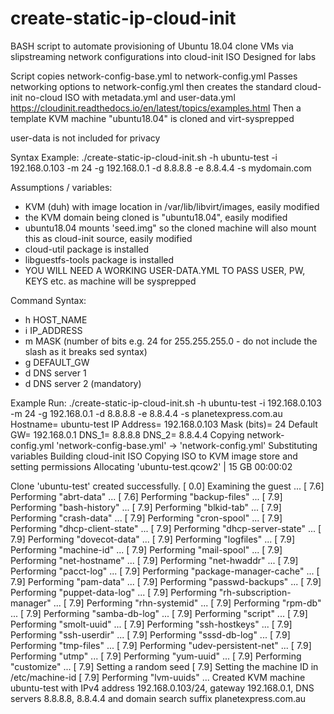 # create-static-ip-cloud-init
BASH script to automate provisioning of Ubuntu 18.04 clone VMs via slipstreaming network configurations into cloud-init ISO
Designed for labs

Script copies network-config-base.yml to network-config.yml
Passes networking options to network-config.yml then creates the standard cloud-init no-cloud ISO with metadata.yml and user-data.yml
https://cloudinit.readthedocs.io/en/latest/topics/examples.html
Then a template KVM machine "ubuntu18.04" is cloned and virt-sysprepped

user-data is not included for privacy

Syntax Example: 
 ./create-static-ip-cloud-init.sh -h ubuntu-test -i 192.168.0.103 -m 24 -g 192.168.0.1 -d 8.8.8.8 -e 8.8.4.4 -s mydomain.com

Assumptions / variables:
- KVM (duh) with image location in /var/lib/libvirt/images, easily modified
- the KVM domain being cloned is "ubuntu18.04", easily modified
- ubuntu18.04 mounts 'seed.img" so the cloned machine will also mount this as cloud-init source, easily modified
- cloud-util package is installed
- libguestfs-tools package is installed
- YOU WILL NEED A WORKING USER-DATA.YML TO PASS USER, PW, KEYS etc. as machine will be sysprepped

Command Syntax:
- h HOST_NAME
- i IP_ADDRESS
- m MASK (number of bits e.g. 24 for 255.255.255.0 - do not include the slash as it breaks sed syntax)
- g DEFAULT_GW
- d DNS server 1
- d DNS server 2 (mandatory)

Example Run:
./create-static-ip-cloud-init.sh -h ubuntu-test -i 192.168.0.103 -m 24 -g 192.168.0.1 -d 8.8.8.8 -e 8.8.4.4 -s planetexpress.com.au
Hostname= ubuntu-test
IP Address= 192.168.0.103
Mask (bits)= 24
Default GW= 192.168.0.1
DNS_1= 8.8.8.8
DNS_2= 8.8.4.4
Copying network-config.yml
'network-config-base.yml' -> 'network-config.yml'
Substituting variables
Building cloud-init ISO
Copying ISO to KVM image store and setting permissions
Allocating 'ubuntu-test.qcow2'                                                                                                                                                   |  15 GB  00:00:02     

Clone 'ubuntu-test' created successfully.
[   0.0] Examining the guest ...
[   7.6] Performing "abrt-data" ...
[   7.6] Performing "backup-files" ...
[   7.9] Performing "bash-history" ...
[   7.9] Performing "blkid-tab" ...
[   7.9] Performing "crash-data" ...
[   7.9] Performing "cron-spool" ...
[   7.9] Performing "dhcp-client-state" ...
[   7.9] Performing "dhcp-server-state" ...
[   7.9] Performing "dovecot-data" ...
[   7.9] Performing "logfiles" ...
[   7.9] Performing "machine-id" ...
[   7.9] Performing "mail-spool" ...
[   7.9] Performing "net-hostname" ...
[   7.9] Performing "net-hwaddr" ...
[   7.9] Performing "pacct-log" ...
[   7.9] Performing "package-manager-cache" ...
[   7.9] Performing "pam-data" ...
[   7.9] Performing "passwd-backups" ...
[   7.9] Performing "puppet-data-log" ...
[   7.9] Performing "rh-subscription-manager" ...
[   7.9] Performing "rhn-systemid" ...
[   7.9] Performing "rpm-db" ...
[   7.9] Performing "samba-db-log" ...
[   7.9] Performing "script" ...
[   7.9] Performing "smolt-uuid" ...
[   7.9] Performing "ssh-hostkeys" ...
[   7.9] Performing "ssh-userdir" ...
[   7.9] Performing "sssd-db-log" ...
[   7.9] Performing "tmp-files" ...
[   7.9] Performing "udev-persistent-net" ...
[   7.9] Performing "utmp" ...
[   7.9] Performing "yum-uuid" ...
[   7.9] Performing "customize" ...
[   7.9] Setting a random seed
[   7.9] Setting the machine ID in /etc/machine-id
[   7.9] Performing "lvm-uuids" ...
Created KVM machine ubuntu-test with IPv4 address 192.168.0.103/24, gateway 192.168.0.1, DNS servers 8.8.8.8, 8.8.4.4 and domain search suffix planetexpress.com.au
